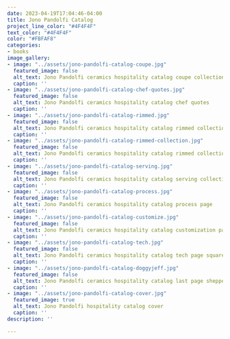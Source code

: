 ```yaml
---
date: 2023-04-19T17:04:46-04:00
title: Jono Pandolfi Catalog
project_line_color: "#4F4F4F"
text_color: "#4F4F4F"
color: "#FBFAF8"
categories:
- books
image_gallery:
- image: "../assets/jono-pandolfi-catalog-coupe.jpg"
  featured_image: false
  alt_text: Jono Pandolfi ceramics hospitality catalog coupe collection
  caption: ''
- image: "../assets/jono-pandolfi-catalog-chef-quotes.jpg"
  featured_image: false
  alt_text: Jono Pandolfi ceramics hospitality catalog chef quotes
  caption: ''
- image: "../assets/jono-pandolfi-catalog-rimmed.jpg"
  featured_image: false
  alt_text: Jono Pandolfi ceramics hospitality catalog rimmed collection opener
  caption: ''
- image: "../assets/jono-pandolfi-catalog-rimmed-collection.jpg"
  featured_image: false
  alt_text: Jono Pandolfi ceramics hospitality catalog rimmed collection
  caption: ''
- image: "../assets/jono-pandolfi-catalog-serving.jpg"
  featured_image: false
  alt_text: Jono Pandolfi ceramics hospitality catalog serving collection
  caption: ''
- image: "../assets/jono-pandolfi-catalog-process.jpg"
  featured_image: false
  alt_text: Jono Pandolfi ceramics hospitality catalog process page
  caption: ''
- image: "../assets/jono-pandolfi-catalog-customize.jpg"
  featured_image: false
  alt_text: Jono Pandolfi ceramics hospitality catalog customization page
  caption: ''
- image: "../assets/jono-pandolfi-catalog-tech.jpg"
  featured_image: false
  alt_text: Jono Pandolfi ceramics hospitality catalog tech page square sided collection
  caption: ''
- image: "../assets/jono-pandolfi-catalog-doggyjeff.jpg"
  featured_image: false
  alt_text: Jono Pandolfi ceramics hospitality catalog last page shepperd dog
  caption: ''
- image: "../assets/jono-pandolfi-catalog-cover.jpg"
  featured_image: true
  alt_text: Jono Pandolfi hospitality catalog cover
  caption: ''
description: ''

---
```

